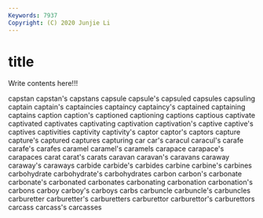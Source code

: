 ```yaml
---
Keywords: 7937
Copyright: (C) 2020 Junjie Li
---
```


# title

Write contents here!!!

capstan 
capstan's 
capstans 
capsule 
capsule's 
capsuled
capsules 
capsuling 
captain 
captain's 
captaincies 
captaincy 
captaincy's 
captained 
captaining 
captains
caption 
caption's 
captioned 
captioning 
captions 
captious 
captivate 
captivated 
captivates 
captivating
captivation 
captivation's 
captive 
captive's 
captives 
captivities 
captivity 
captivity's 
captor 
captor's
captors 
capture 
capture's 
captured 
captures 
capturing 
car 
car's 
caracul 
caracul's
carafe 
carafe's 
carafes 
caramel 
caramel's 
caramels 
carapace 
carapace's 
carapaces 
carat
carat's 
carats 
caravan 
caravan's 
caravans 
caraway 
caraway's 
caraways 
carbide 
carbide's
carbides 
carbine 
carbine's 
carbines 
carbohydrate 
carbohydrate's 
carbohydrates 
carbon 
carbon's 
carbonate
carbonate's 
carbonated 
carbonates 
carbonating 
carbonation 
carbonation's 
carbons 
carboy 
carboy's 
carboys
carbs 
carbuncle 
carbuncle's 
carbuncles 
carburetter 
carburetter's 
carburetters 
carburettor 
carburettor's 
carburettors
carcass 
carcass's 
carcasses 
